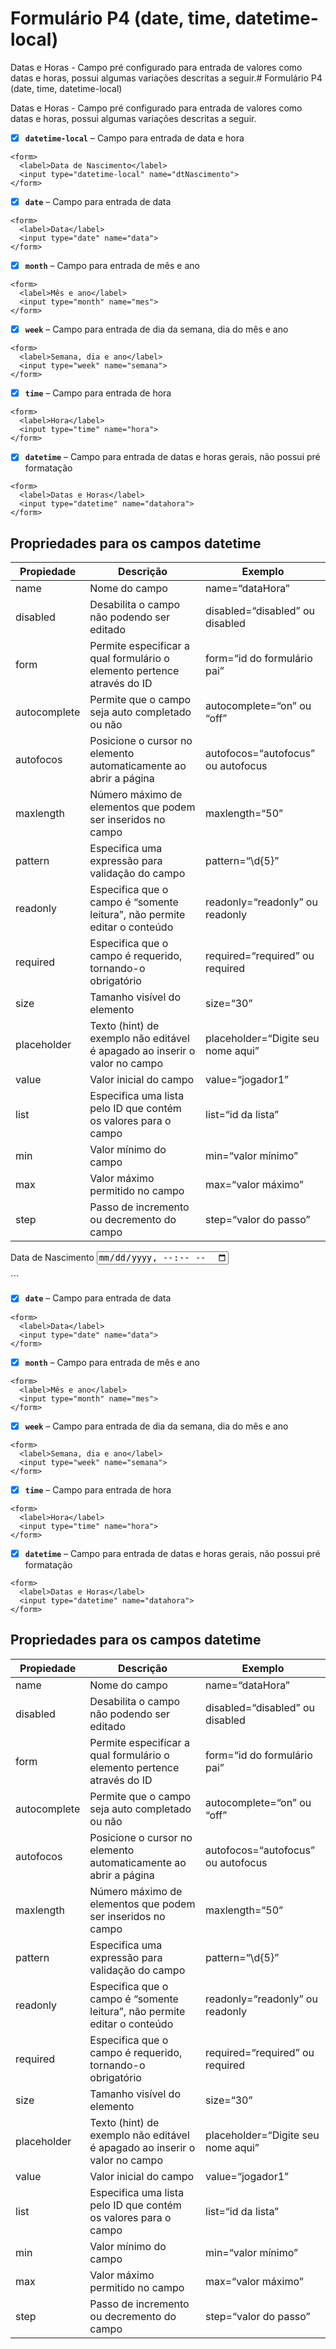 # Formulário P4 (date, time, datetime-local)

Datas e Horas - Campo pré configurado para entrada de valores como datas e horas, possui algumas variações 
descritas a seguir.# Formulário P4 (date, time, datetime-local)

Datas e Horas - Campo pré configurado para entrada de valores como datas e horas, possui algumas variações 
descritas a seguir.

- [X] **`datetime-local`** – Campo para entrada de data e hora

```
<form>
  <label>Data de Nascimento</label>
  <input type="datetime-local" name="dtNascimento">
</form>
```

- [X] **`date`** – Campo para entrada de data

```
<form>
  <label>Data</label>
  <input type="date" name="data">
</form>
```

- [X] **`month`** – Campo para entrada de mês e ano

```
<form>
  <label>Mês e ano</label>
  <input type="month" name="mes">
</form>
```

- [X] **`week`** – Campo para entrada de dia da semana, dia do mês e ano

```
<form>
  <label>Semana, dia e ano</label>
  <input type="week" name="semana">
</form>
```

- [X] **`time`** – Campo para entrada de hora

```
<form>
  <label>Hora</label>
  <input type="time" name="hora">
</form>
```

- [X] **`datetime`** – Campo para entrada de datas e horas gerais, não possui pré formatação

```
<form>
  <label>Datas e Horas</label>
  <input type="datetime" name="datahora">
</form>
```

## Propriedades para os campos datetime

Propiedade     | Descrição                                                                    | Exemplo
---------------|------------------------------------------------------------------------------|---------------------------------------
name           | Nome do campo                                                                | name=“dataHora”
disabled       | Desabilita o campo não podendo ser editado                                   | disabled=“disabled” ou disabled
form           | Permite especificar a qual formulário o elemento pertence através do ID      | form=“id do formulário pai”
autocomplete   | Permite que o campo seja auto completado ou não                              | autocomplete=“on” ou “off”
autofocos      | Posicione o cursor no elemento automaticamente ao abrir a página             | autofocos=“autofocus” ou autofocus
maxlength      | Número máximo de elementos que podem ser inseridos no campo                  | maxlength=“50”
pattern        | Especifica uma expressão para validação do campo                             | pattern=“\d{5}”
readonly       | Especifica que o campo é “somente leitura”, não permite editar o conteúdo    | readonly=“readonly” ou readonly
required       | Especifica que o campo é requerido, tornando-o obrigatório                   | required=“required” ou required
size           | Tamanho visível do elemento                                                  | size=“30”
placeholder    | Texto (hint) de exemplo não editável é apagado ao inserir o valor no campo   | placeholder=“Digite seu nome aqui”
value          | Valor inicial do campo                                                       | value=“jogador1”
list           | Especifica uma lista pelo ID que contém os valores para o campo              | list=“id da lista”
min            | Valor mínimo do campo                                                        | min=“valor mínimo”
max            | Valor máximo permitido no campo                                              | max=“valor máximo”
step           | Passo de incremento ou decremento do campo                                   | step=“valor do passo”

  <label>Data de Nascimento</label>
  <input type="datetime-local" name="dtNascimento">
</form>
```

- [X] **`date`** – Campo para entrada de data

```
<form>
  <label>Data</label>
  <input type="date" name="data">
</form>
```

- [X] **`month`** – Campo para entrada de mês e ano

```
<form>
  <label>Mês e ano</label>
  <input type="month" name="mes">
</form>
```

- [X] **`week`** – Campo para entrada de dia da semana, dia do mês e ano

```
<form>
  <label>Semana, dia e ano</label>
  <input type="week" name="semana">
</form>
```

- [X] **`time`** – Campo para entrada de hora

```
<form>
  <label>Hora</label>
  <input type="time" name="hora">
</form>
```

- [X] **`datetime`** – Campo para entrada de datas e horas gerais, não possui pré formatação

```
<form>
  <label>Datas e Horas</label>
  <input type="datetime" name="datahora">
</form>
```

## Propriedades para os campos datetime

Propiedade     | Descrição                                                                    | Exemplo
---------------|------------------------------------------------------------------------------|---------------------------------------
name           | Nome do campo                                                                | name=“dataHora”
disabled       | Desabilita o campo não podendo ser editado                                   | disabled=“disabled” ou disabled
form           | Permite especificar a qual formulário o elemento pertence através do ID      | form=“id do formulário pai”
autocomplete   | Permite que o campo seja auto completado ou não                              | autocomplete=“on” ou “off”
autofocos      | Posicione o cursor no elemento automaticamente ao abrir a página             | autofocos=“autofocus” ou autofocus
maxlength      | Número máximo de elementos que podem ser inseridos no campo                  | maxlength=“50”
pattern        | Especifica uma expressão para validação do campo                             | pattern=“\d{5}”
readonly       | Especifica que o campo é “somente leitura”, não permite editar o conteúdo    | readonly=“readonly” ou readonly
required       | Especifica que o campo é requerido, tornando-o obrigatório                   | required=“required” ou required
size           | Tamanho visível do elemento                                                  | size=“30”
placeholder    | Texto (hint) de exemplo não editável é apagado ao inserir o valor no campo   | placeholder=“Digite seu nome aqui”
value          | Valor inicial do campo                                                       | value=“jogador1”
list           | Especifica uma lista pelo ID que contém os valores para o campo              | list=“id da lista”
min            | Valor mínimo do campo                                                        | min=“valor mínimo”
max            | Valor máximo permitido no campo                                              | max=“valor máximo”
step           | Passo de incremento ou decremento do campo                                   | step=“valor do passo”
